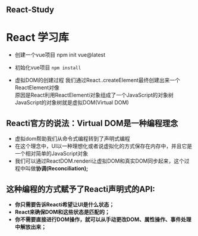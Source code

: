 ## React-Study
# React 学习库
* 创建一个vue项目
npm init vue@latest

* 初始化vue项目
``npm install``

* 虚拟DOM的创建过程
我们通过React..createElement最终创建出来一个ReactElement对像<br>
原因是React利用ReactElementi对象组成了一个JavaScript的对象树<br>
JavaScript的对象树就是虚拟DOM(Virtual DOM)

## Reacti官方的说法：Virtual DOM是一种编程理念
* 虚拟dom帮助我们从命令式编程转到了声明式编程
* 在这个理念中，UI以一种理想化或者说虚拟化的方式保存在内存中，并且它是一个相对简单的JavaScript对象
* 我们可以通过ReactDOM.renderi让虚拟DOM和真实DOM同步起来，这个过程中叫做<b>协调<b>(Reconciliation);
## 这种编程的方式赋予了Reacti声明式的API:
* 你只需要告诉Reacti希望让Ul是什么状态；
* React来确保DOM和这些状态是匹配的；
* 你不需要直接进行DOM操作，就可以从手动更改DOM、属性操作、事件处理中解放出来；